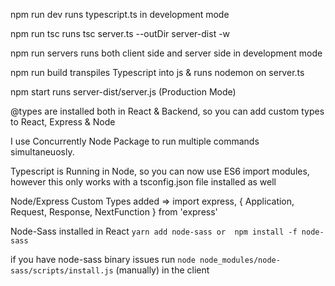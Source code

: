 npm run dev runs typescript.ts in development mode

npm run tsc runs tsc server.ts --outDir server-dist -w

npm run servers runs both client side and server side in development mode

npm run build transpiles Typescript into js & runs nodemon on server.ts

npm start runs server-dist/server.js (Production Mode)

@types are installed both in React & Backend, so you can add custom types to React, Express & Node

I use Concurrently Node Package to run multiple commands simultaneuosly.

Typescript is Running in Node, so you can now use ES6 import modules, however this only works with a tsconfig.json file installed as well

Node/Express Custom Types added => import express, { Application, Request, Response, NextFunction } from 'express'

Node-Sass installed in React
`yarn add node-sass or  npm install -f node-sass`

if you have node-sass binary issues 
run `node node_modules/node-sass/scripts/install.js` (manually) in the client